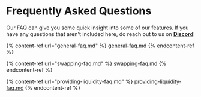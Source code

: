 # Frequently Asked Questions

Our FAQ can give you some quick insight into some of our features. If you have any questions that aren't included here, do reach out to us on [**Discord**](https://discord.gg/XjMQpnhPR6)!

{% content-ref url="general-faq.md" %}
[general-faq.md](general-faq.md)
{% endcontent-ref %}

{% content-ref url="swapping-faq.md" %}
[swapping-faq.md](swapping-faq.md)
{% endcontent-ref %}

{% content-ref url="providing-liquidity-faq.md" %}
[providing-liquidity-faq.md](providing-liquidity-faq.md)
{% endcontent-ref %}
